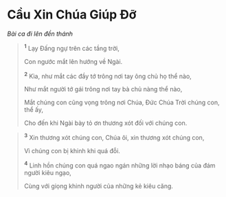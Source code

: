 # Cầu Xin Chúa Giúp Ðỡ
*Bài ca đi lên đền thánh*

> <sup><b>1</b></sup> Lạy Ðấng ngự trên các tầng trời,
> 
> Con ngước mắt lên hướng về Ngài.
> 
> <sup><b>2</b></sup> Kìa, như mắt các đầy tớ trông nơi tay ông chủ họ thể nào,
> 
> Như mắt người tớ gái trông nơi tay bà chủ nàng thể nào,
> 
> Mắt chúng con cũng vọng trông nơi Chúa, Ðức Chúa Trời chúng con, thể ấy,
> 
> Cho đến khi Ngài bày tỏ ơn thương xót đối với chúng con.
>


> <sup><b>3</b></sup> Xin thương xót chúng con, Chúa ôi, xin thương xót chúng con,
> 
> Vì chúng con bị khinh khi quá đỗi.
> 
> <sup><b>4</b></sup> Linh hồn chúng con quá ngao ngán những lời nhạo báng của đám người kiêu ngạo,
> 
> Cùng với giọng khinh người của những kẻ kiêu căng.
>